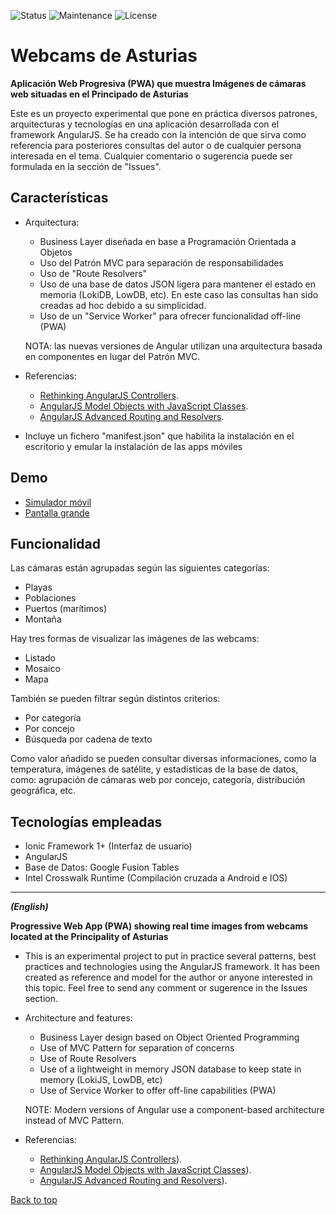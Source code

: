 ![Status](https://img.shields.io/badge/status-ok-green.svg) ![Maintenance](https://img.shields.io/maintenance/yes/2017.svg?maxAge=2592000) ![License](https://img.shields.io/dub/l/vibe-d.svg?maxAge=2592000)

# Webcams de Asturias

<b>Aplicación Web Progresiva (PWA) que muestra Imágenes de cámaras web situadas en el Principado de Asturias</b>

Este es un proyecto experimental que pone en práctica diversos patrones, arquitecturas y tecnologías en una
aplicación desarrollada con el framework AngularJS. Se ha creado con la intención de que sirva como referencia
para posteriores consultas del autor o de cualquier persona interesada en el tema. Cualquier comentario o
sugerencia puede ser formulada en la sección de "Issues".

## Características

- Arquitectura:
  - Business Layer diseñada en base a Programación Orientada a Objetos
  - Uso del Patrón MVC para separación de responsabilidades
  - Uso de "Route Resolvers"
  - Uso de una base de datos JSON ligera para mantener el estado en memoria (LokiDB, LowDB, etc). En este caso las
    consultas han sido creadas ad hoc debido a su simplicidad.
  - Uso de un "Service Worker" para ofrecer funcionalidad off-line (PWA)

  NOTA: las nuevas versiones de Angular utilizan una arquitectura basada en componentes en lugar del Patrón MVC.

- Referencias:
  - <a href="https://toddmotto.com/rethinking-angular-js-controllers/">Rethinking AngularJS Controllers</a>.
  - <a href="https://medium.com/opinionated-angularjs/angular-model-objects-with-javascript-classes-2e6a067c73bc">
    AngularJS Model Objects with JavaScript Classes</a>.
  - <a href="https://medium.com/opinionated-angularjs/advanced-routing-and-resolves-a2fcbf874a1c">
    AngularJS Advanced Routing and Resolvers</a>.

- Incluye un fichero "manifest.json" que habilita la instalación en el escritorio y emular la instalación de las apps móviles

## Demo

- <div><a href="http://mobt.me/XfKL" target="_blank">Simulador móvil</a></div>

- <div><a href="http://yagolopez.github.io/Webcams_de_Asturias/www/" target="_blank">Pantalla grande</a></div>

## Funcionalidad

Las cámaras están agrupadas según las siguientes categorías:

- Playas
- Poblaciones
- Puertos (marítimos)
- Montaña

Hay tres formas de visualizar las imágenes de las webcams:

- Listado
- Mosaico
- Mapa

También se pueden filtrar según distintos criterios:

- Por categoría
- Por concejo
- Búsqueda por cadena de texto

Como valor añadido se pueden consultar diversas informaciones, como la temperatura,
imágenes de satélite, y estadísticas de la base de datos, como:
agrupación de cámaras web por concejo, categoría, distribución geográfica, etc.

## Tecnologías empleadas

- Ionic Framework 1+ (Interfaz de usuario)
- AngularJS
- Base de Datos: Google Fusion Tables
- Intel Crosswalk Runtime (Compilación cruzada a Android e IOS)

---

<p><b><i>(English)</i></b></p>

<b>Progressive Web App (PWA) showing real time images from webcams located at the Principality of Asturias</b>

- This is an experimental project to put in practice several patterns, best practices and technologies using the
AngularJS framework. It has been created as reference and model for the author or anyone interested in this topic.
Feel free to send any comment or sugerence in the Issues section.

- Architecture and features:
    - Business Layer design based on Object Oriented Programming
    - Use of MVC Pattern for separation of concerns
    - Use of Route Resolvers
    - Use of a lightweight in memory JSON database to keep state in memory (LokiJS, LowDB, etc)
    - Use of Service Worker to offer off-line capabilities (PWA)

    NOTE: Modern versions of Angular use a component-based architecture instead of MVC Pattern.

- Referencias:
  - <a href="https://toddmotto.com/rethinking-angular-js-controllers/">Rethinking AngularJS Controllers</a>).
  - <a href="https://medium.com/opinionated-angularjs/angular-model-objects-with-javascript-classes-2e6a067c73bc">
    AngularJS Model Objects with JavaScript Classes</a>).
  - <a href="https://medium.com/opinionated-angularjs/advanced-routing-and-resolves-a2fcbf874a1c">
    AngularJS Advanced Routing and Resolvers</a>).

<a href="#">Back to top</a>